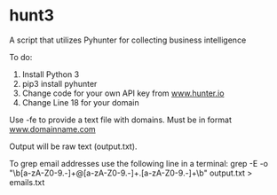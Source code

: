 # hunt3
A script that utilizes Pyhunter for collecting business intelligence

To do:
1) Install Python 3
2) pip3 install pyhunter
3) Change code for your own API key from www.hunter.io
4) Change Line 18 for your domain

Use -fe to provide a text file with domains. Must be in format www.domainname.com

Output will be raw text (output.txt).

To grep email addresses use the following line in a terminal:
grep -E -o "\b[a-zA-Z0-9.-]+@[a-zA-Z0-9.-]+\.[a-zA-Z0-9.-]+\b" output.txt > emails.txt
